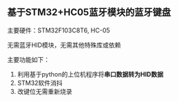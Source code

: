 ## 基于STM32+HC05蓝牙模块的蓝牙键盘
主要硬件：STM32F103C8T6, HC-05

无需蓝牙HID模块，无需其他特殊库或依赖

主要功能如下：

1. 利用基于python的上位机程序将**串口数据转为HID数据**
2. STM32软件消抖
3. 改键位无需重新烧录
